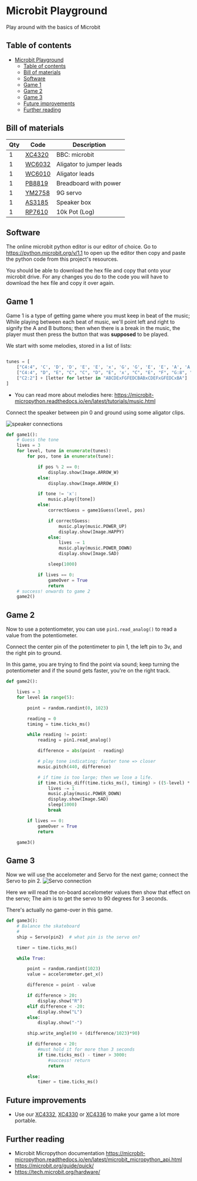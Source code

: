 # Microbit Playground
Play around with the basics of Microbit

## Table of contents

- [Microbit Playground](#Microbit-Playground)
  - [Table of contents](#Table-of-contents)
  - [Bill of materials](#Bill-of-materials)
  - [Software](#Software)
  - [Game 1](#Game-1)
  - [Game 2](#Game-2)
  - [Game 3](#Game-3)
  - [Future improvements](#Future-improvements)
  - [Further reading](#Further-reading)

## Bill of materials

| Qty | Code                                     | Description              |
| --- | ---------------------------------------- | ------------------------ |
| 1   | [XC4320](https://jaycar.com.au/p/XC4320) | BBC: microbit            |
| 1   | [WC6032](https://jaycar.com.au/p/WC6032) | Aligator to jumper leads |
| 1   | [WC6010](https://jaycar.com.au/p/WC6010) | Aligator leads           |
| 1   | [PB8819](https://jaycar.com.au/p/PB8819) | Breadboard with power    |
| 1   | [YM2758](https://jaycar.com.au/p/YM2758) | 9G servo                 |
| 1   | [AS3185](https://jaycar.com.au/p/AS3185) | Speaker box              |
| 1   | [RP7610](https://jaycar.com.au/p/RP7610) | 10k Pot (Log)            |


## Software

The online microbit python editor is our editor of choice. Go to <https://python.microbit.org/v/1.1> to open up the editor then copy and paste the python code from this project's resources. 

You should be able to download the hex file and copy that onto your microbit drive. For any changes you do to the code you will have to download the hex file and copy it over again.

## Game 1

Game 1 is a type of getting game where you must keep in beat of the music; While playing between each beat of music, we'll point left and right to signify the A and B buttons; then when there is a break in the music, the player must then press the button that was **supposed** to be played.

We start with some melodies, stored in a list of lists:
```python 

tunes = [
    ["C4:4", 'C', 'D', 'D', 'E', 'E', 'x', 'G', 'G', 'E', 'E', 'A', 'A', 'x'],
    ["C4:4", "D", "E", "C", "C", "D", "E", 'x', "C", "E", "F", "G:8", "E:4", "F", 'x', "G:8"],
    ["C2:2"] + [letter for letter in "ABCDExFGFEDCBABxCDEFxGFEDCxBA"]
]
```

- You can read more about melodies here: <https://microbit-micropython.readthedocs.io/en/latest/tutorials/music.html>

Connect the speaker between pin 0 and ground using some aligator clips.

![speaker connections](images/speaker.PNG)

```python
def game1():
    # Guess the tone
    lives = 3
    for level, tune in enumerate(tunes):
        for pos, tone in enumerate(tune):

            if pos % 2 == 0:
                display.show(Image.ARROW_W)
            else:
                display.show(Image.ARROW_E)

            if tone != 'x':
                music.play([tone])
            else:
                correctGuess = game1Guess(level, pos)

                if correctGuess:
                    music.play(music.POWER_UP)
                    display.show(Image.HAPPY)
                else:
                    lives -= 1
                    music.play(music.POWER_DOWN)
                    display.show(Image.SAD)

                sleep(1000)

            if lives == 0:
                gameOver = True
                return
    # success! onwards to game 2
    game2()
```

## Game 2

Now to use a potentiometer, you can use `pin1.read_analog()` to read a value from the potentiometer.

Connect the center pin of the potentimeter to pin 1, the left pin to 3v, and the right pin to ground.

In this game, you are trying to find the point via sound; keep turning the potentiometer and if the sound gets faster, you're on the right track.

```python
def game2():

    lives = 3
    for level in range(5):

        point = random.randint(0, 1023)

        reading = 0
        timing = time.ticks_ms()

        while reading != point:
            reading = pin1.read_analog()

            difference = abs(point - reading)

            # play tone indicating; faster tone => closer
            music.pitch(440, difference)

            # if time is too large; then we lose a life.
            if time.ticks_diff(time.ticks_ms(), timing) > ((5-level) * 1000):
                lives -= 1
                music.play(music.POWER_DOWN)
                display.show(Image.SAD)
                sleep(1000)
                break

        if lives == 0:
            gameOver = True
            return

    game3()
```

## Game 3

Now we will use the accelometer and Servo for the next game; connect the Servo to pin 2.
![Servo connection](images/servo.PNG)

Here we will read the on-board accelometer values then show that effect on the servo; The aim is to get the servo to 90 degrees for 3 seconds.

There's actually no game-over in this game.

```python
def game3():
    # Balance the skateboard
    #  
    ship = Servo(pin2)  # what pin is the servo on?

    timer = time.ticks_ms()

    while True:

        point = random.randint(1023)
        value = accelerometer.get_x()

        difference = point - value

        if difference > 20:
            display.show("R")
        elif difference < -20:
            display.show("L")
        else:
            display.show("-")

        ship.write_angle(90 + (difference/1023)*90)

        if difference < 20:
            #must hold it for more than 3 seconds
            if time.ticks_ms() - timer > 3000:
                #success! return
                return

        else:
            timer = time.ticks_ms()
```

## Future improvements

- Use our [XC4332](https://jaycar.com.au/p/XC4332), [XC4330](https://jaycar.com.au/p/XC4330) or [XC4336](https://jaycar.com.au/p/XC4336) to make your game a lot more portable.

## Further reading 

- Microbit Micropython documentation <https://microbit-micropython.readthedocs.io/en/latest/microbit_micropython_api.html>
- https://microbit.org/guide/quick/
- https://tech.microbit.org/hardware/